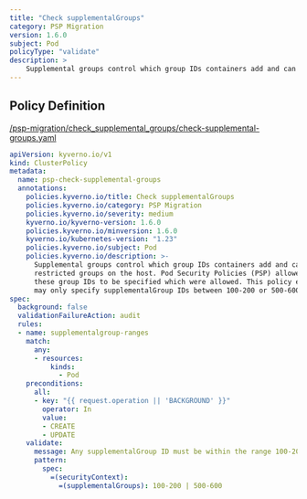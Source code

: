 ```yaml
---
title: "Check supplementalGroups"
category: PSP Migration
version: 1.6.0
subject: Pod
policyType: "validate"
description: >
    Supplemental groups control which group IDs containers add and can coincide with restricted groups on the host. Pod Security Policies (PSP) allowed a range of these group IDs to be specified which were allowed. This policy ensures any Pod may only specify supplementalGroup IDs between 100-200 or 500-600.
---
```


## Policy Definition
<a href="https://github.com/kyverno/policies/raw/main//psp-migration/check_supplemental_groups/check-supplemental-groups.yaml" target="-blank">/psp-migration/check_supplemental_groups/check-supplemental-groups.yaml</a>

```yaml
apiVersion: kyverno.io/v1
kind: ClusterPolicy
metadata:
  name: psp-check-supplemental-groups
  annotations:
    policies.kyverno.io/title: Check supplementalGroups
    policies.kyverno.io/category: PSP Migration
    policies.kyverno.io/severity: medium
    kyverno.io/kyverno-version: 1.6.0
    policies.kyverno.io/minversion: 1.6.0
    kyverno.io/kubernetes-version: "1.23"
    policies.kyverno.io/subject: Pod
    policies.kyverno.io/description: >-
      Supplemental groups control which group IDs containers add and can coincide with
      restricted groups on the host. Pod Security Policies (PSP) allowed a range of
      these group IDs to be specified which were allowed. This policy ensures any Pod
      may only specify supplementalGroup IDs between 100-200 or 500-600.
spec:
  background: false
  validationFailureAction: audit
  rules:
  - name: supplementalgroup-ranges
    match:
      any:
      - resources:
          kinds:
            - Pod
    preconditions:
      all:
      - key: "{{ request.operation || 'BACKGROUND' }}"
        operator: In
        value:
        - CREATE
        - UPDATE
    validate:
      message: Any supplementalGroup ID must be within the range 100-200 or 500-600.
      pattern:
        spec:
          =(securityContext):
            =(supplementalGroups): 100-200 | 500-600
```
